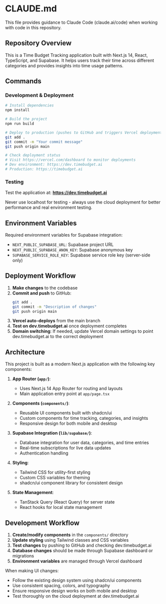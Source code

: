 # CLAUDE.md

This file provides guidance to Claude Code (claude.ai/code) when working with code in this repository.

## Repository Overview

This is a Time Budget Tracking application built with Next.js 14, React, TypeScript, and Supabase. It helps users track their time across different categories and provides insights into time usage patterns.

## Commands

### Development & Deployment

```bash
# Install dependencies
npm install

# Build the project
npm run build

# Deploy to production (pushes to GitHub and triggers Vercel deployment)
git add .
git commit -m "Your commit message"
git push origin main

# Check deployment status
# Visit https://vercel.com/dashboard to monitor deployments
# Dev environment: https://dev.timebudget.ai
# Production: https://timebudget.ai
```

### Testing

Test the application at: **https://dev.timebudget.ai**

Never use localhost for testing - always use the cloud deployment for better performance and real environment testing.

## Environment Variables

Required environment variables for Supabase integration:
- `NEXT_PUBLIC_SUPABASE_URL`: Supabase project URL
- `NEXT_PUBLIC_SUPABASE_ANON_KEY`: Supabase anonymous key
- `SUPABASE_SERVICE_ROLE_KEY`: Supabase service role key (server-side only)

## Deployment Workflow

1. **Make changes** to the codebase
2. **Commit and push** to GitHub:
   ```bash
   git add .
   git commit -m "Description of changes"
   git push origin main
   ```
3. **Vercel auto-deploys** from the main branch
4. **Test on dev.timebudget.ai** once deployment completes
5. **Domain switching**: If needed, update Vercel domain settings to point dev.timebudget.ai to the correct deployment

## Architecture

This project is built as a modern Next.js application with the following key components:

1. **App Router (`app/`)**:
   - Uses Next.js 14 App Router for routing and layouts
   - Main application entry point at `app/page.tsx`

2. **Components (`components/`)**:
   - Reusable UI components built with shadcn/ui
   - Custom components for time tracking, categories, and insights
   - Responsive design for both mobile and desktop

3. **Supabase Integration (`lib/supabase/`)**:
   - Database integration for user data, categories, and time entries
   - Real-time subscriptions for live data updates
   - Authentication handling

4. **Styling**:
   - Tailwind CSS for utility-first styling
   - Custom CSS variables for theming
   - shadcn/ui component library for consistent design

5. **State Management**:
   - TanStack Query (React Query) for server state
   - React hooks for local state management

## Development Workflow

1. **Create/modify components** in the `components/` directory
2. **Update styling** using Tailwind classes and CSS variables
3. **Test changes** by pushing to GitHub and checking dev.timebudget.ai
4. **Database changes** should be made through Supabase dashboard or migrations
5. **Environment variables** are managed through Vercel dashboard

When making UI changes:
- Follow the existing design system using shadcn/ui components
- Use consistent spacing, colors, and typography
- Ensure responsive design works on both mobile and desktop
- Test thoroughly on the cloud deployment at dev.timebudget.ai
